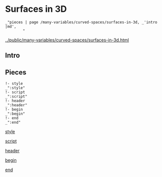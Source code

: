 # Surfaces in 3D

    _"pieces | page /many-variables/curved-spaces/surfaces-in-3d, _'intro |md',
            "

[../public/many-variables/curved-spaces/surfaces-in-3d.html](# "save:")


## Intro

## Pieces

    !- style
    _":style"
    !- script
    _":script"
    !- header
    _":header"
    !- begin
    _":begin"
    !- end
    _":end"

[style]() 

[script]()

[header]()

[begin]()

[end]()

